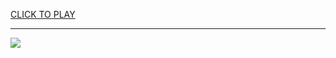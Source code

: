 
<a href="https://premium76.site?title=baby_shower_games&ref=13M">CLICK TO PLAY</a></h3>
<hr>

<a href="https://premium76.site?title=baby_shower_games&ref=13M"><img src="https://clearcache.store/games.png"></a>


